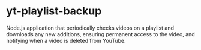 # yt-playlist-backup

Node.js application that periodically checks videos on a playlist and downloads any new additions, ensuring permanent access to the video, and notifying when a video is deleted from YouTube.
